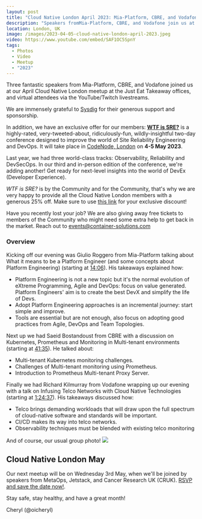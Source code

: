 ```yaml
---
layout: post
title: "Cloud Native London April 2023: Mia-Platform, CBRE, and Vodafone"
description: "Speakers fromMia-Platform, CBRE, and Vodafone join us at the Cloud Native London meetup April 2023, hosted by Cheryl Hung, Senior Director, Ecosystem at Arm"
location: London, UK
image: /images/2023-04-05-cloud-native-london-april-2023.jpeg
video: https://www.youtube.com/embed/SAF1OC5SpnY
tags:
  - Photos
  - Video
  - Meetup
  - "2023"
---
```


Three fantastic speakers from Mia-Platform, CBRE, and Vodafone joined us at our April Cloud Native London meetup at the Just Eat Takeaway offices, and virtual attendees via the YouTube/Twitch livestreams. 

We are immensely grateful to [Sysdig](https://sysdig.com/) for their generous support and sponsorship.

In addition, we have an exclusive offer for our members:
[**WTF is SRE?**](https://www.cloud-native-sre.wtf/) is a highly-rated, very-tweeted-about, ridiculously-fun, wildly-insightful two-day conference designed to improve the world of Site Reliability Engineering and DevOps. It will take place in [CodeNode, London](https://www.google.com/maps?ll=51.518934,-0.085426&z=16&t=m&hl=en&gl=GR&mapclient=embed&q=10+South+Pl+London+EC2M+7EB+UK) on **4-5 May 2023**.

Last year, we had three world-class tracks: Observability, Reliability and DevSecOps. In our third and in-person edition of the conference, we're adding another! Get ready for next-level insights into the world of DevEx (Developer Experience).

_WTF is SRE?_ is by the Community and for the Community, that's why we are very happy to provide all the Cloud Native London members with a generous 25% off. Make sure to use [this link](https://ti.to/container-solutions/wtf-is-sre-2023/with/3al7wujcoky) for your exclusive discount!

Have you recently lost your job? We are also giving away free tickets to members of the Community who might need some extra help to get back in the market. Reach out to [events@container-solutions.com](events@container-solutions.com)

### Overview

Kicking off our evening was Giulio Roggero from Mia-Platform talking about What it means to be a Platform Engineer (and some concepts about Platform Engineering) (starting at [14:06](https://www.youtube.com/live/SAF1OC5SpnY?feature=share&t=846)). His takeaways explained how:

* Platform Engineering is not a new topic but it's the normal evolution of eXtreme Programming, Agile and DevOps: focus on value generated. Platform Engineers' aim is to create the best DevX and simplify the life of Devs.
* Adopt Platform Engineering approaches is an incremental journey: start simple and improve.
* Tools are essential but are not enough, also focus on adopting good practices from Agile, DevOps and Team Topologies.

Next up we had Saeid Bostandoust from CBRE with a discussion on Kubernetes, Prometheus and Monitoring in Multi-tenant environments (starting at [41:35](https://www.youtube.com/live/SAF1OC5SpnY?feature=share&t=2495)). He talked about: 

* Multi-tenant Kubernetes monitoring challenges.
* Challenges of Multi-tenant monitoring using Prometheus.
* Introduction to Prometheus Multi-tenant Proxy Server.

Finally we had Richard Kilmurray from Vodafone wrapping up our evening with a talk on Infusing Telco Networks with Cloud Native Technologies (starting at [1:24:37](https://www.youtube.com/live/SAF1OC5SpnY?feature=share&t=5077)). His takeaways discussed how:

* Telco brings demanding workloads that will draw upon the full spectrum of cloud-native software and standards will be important.
* CI/CD makes its way into telco networks.
* Observability techniques must be blended with existing telco monitoring

And of course, our usual group photo!
![](/images/2023-04-05-cloud-native-london-april-2023.jpeg)

## Cloud Native London May

Our next meetup will be on Wednesday 3rd May, when we'll be joined by speakers from MetaOps, Jetstack, and Cancer Research UK (CRUK). [RSVP and save the date now!](https://www.meetup.com/cloud-native-london/events/289811663/). 

Stay safe, stay healthy, and have a great month!

Cheryl (@oicheryl) 
